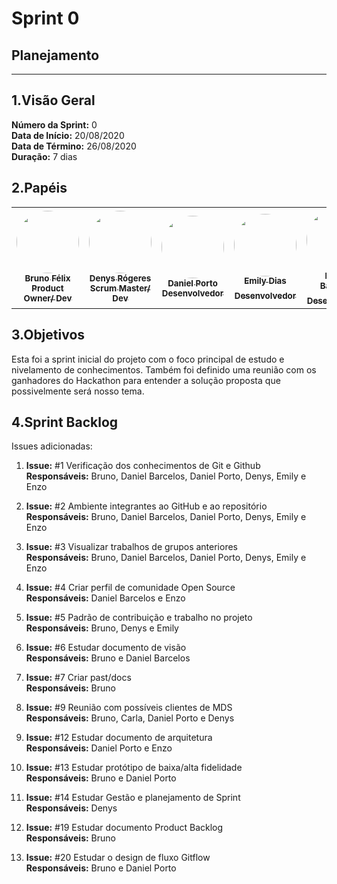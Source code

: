 # Sprint 0

## Planejamento 
____________________________
## 1.Visão Geral
**Número da Sprint:** 0 <br>
**Data de Início:** 20/08/2020 <br>
**Data de Término:** 26/08/2020 <br>
**Duração:** 7 dias <br>

## 2.Papéis
<table>
    <tr>
     <td align="center"><a href="https://github.com/Bruno-Felix"><img style="border-radius: 50%;" src="https://avatars2.githubusercontent.com/u/38890440?s=400&u=9c14ab68fc12dbeb25956056fe86bb075d138fa5&v=4" width="100px;" alt=""/><br /><sub><b>Bruno Félix</b><br><b>Product Owner/ Dev</b></sub></a><br /><a href="https://github.com/Bruno-Felix"></a>           </td>
        <td align="center"><a href="https://github.com/DenysRogeres"><img style="border-radius: 50%;" src="https://avatars0.githubusercontent.com/u/54676096?s=400&u=7b70aa8d6bd5ef6edffcd43686e81beb60546027&v=4" width="100px;" alt=""/><br /><sub><b>Denys Rógeres</b><br><b>Scrum Master/ Dev</b></sub></a><br /><a href="https://github.com/DenysRogeres"></a></td>
        <td align="center"><a href="https://github.com/DanielPortods"><img style="border-radius: 50%;" src="https://avatars3.githubusercontent.com/u/48573556?s=400&u=e1d90cb87288030c0fcb57a9b537dd88a77e1525&v=4" width="100px;" alt=""/><br /><sub><b>Daniel Porto</b><br><b>Desenvolvedor</b></sub></a><br /><a href="https://github.com/DanielPortods"></a></td>
        <td align="center"><a href="https://github.com/emysdias"><img style="border-radius: 50%;" src="https://avatars3.githubusercontent.com/u/52640974?s=400&u=78292e0e872227c1bc7da0352748d0a12306ea39&v=4" width="100px;" alt=""/><br /><sub><b>Emily Dias</b><br><b>Desenvolvedor</sub></a><br /><a href="https://github.com/emysdias"></a></td>
        <td align="center"><a href="https://github.com/daniel-bm"><img style="border-radius: 50%;" src="https://avatars1.githubusercontent.com/u/38585724?s=400&u=46d21bc14c3d1acce6829b8a96329d23f432549f&v=4" width="100px;" alt=""/><br /><sub><b>Daniel Barcelos</b><br><b>Desenvolvedor</sub></a><br /><a href="https://github.com/daniel-bm"></a></td>
        <td align="center"><a href="https://github.com/enzoggqs"><img style="border-radius: 50%;" src="https://avatars3.githubusercontent.com/u/38733364?s=400&u=03933ce39868586c14b93dc9c99f37c19bb9ee9b&v=4" width="100px;" alt=""/><br /><sub><b>Enzo Gabriel</b><br><b>Desenvolvedor</sub></a><br /><a href="https://github.com/enzoggqs"></a></td>
        </tr>
    </table>


## 3.Objetivos
Esta foi a sprint inicial do projeto com o foco principal de estudo e nivelamento de conhecimentos. Também foi definido uma reunião com os ganhadores do Hackathon para entender a solução proposta que possivelmente será nosso tema.

## 4.Sprint Backlog
Issues adicionadas: <br>
1. **Issue:** #1 Verificação dos conhecimentos de Git e Github<br>
**Responsáveis:** Bruno, Daniel Barcelos, Daniel Porto, Denys, Emily e Enzo

2. **Issue:** #2 Ambiente integrantes ao GitHub e ao repositório<br>
**Responsáveis:** Bruno, Daniel Barcelos, Daniel Porto, Denys, Emily e Enzo

2. **Issue:** #3 Visualizar trabalhos de grupos anteriores<br>
**Responsáveis:** Bruno, Daniel Barcelos, Daniel Porto, Denys, Emily e Enzo

3. **Issue:** #4 Criar perfil de comunidade Open Source<br>
**Responsáveis:** Daniel Barcelos e Enzo

4. **Issue:** #5 Padrão de contribuição e trabalho no projeto<br>
**Responsáveis:** Bruno, Denys e Emily

5. **Issue:** #6 Estudar documento de visão<br>
**Responsáveis:** Bruno e Daniel Barcelos 

6. **Issue:** #7 Criar past/docs<br>
**Responsáveis:** Bruno

7. **Issue:** #9 Reunião com possíveis clientes de MDS<br>
**Responsáveis:** Bruno, Carla, Daniel Porto e Denys

8. **Issue:** #12 Estudar documento de arquitetura<br>
**Responsáveis:** Daniel Porto e Enzo

9. **Issue:** #13 Estudar protótipo de baixa/alta fidelidade<br>
**Responsáveis:** Bruno e Daniel Porto

10. **Issue:** #14 Estudar Gestão e planejamento de Sprint<br>
**Responsáveis:** Denys

11. **Issue:** #19 Estudar documento Product Backlog<br>
**Responsáveis:** Bruno

12. **Issue:** #20 Estudar o design de fluxo Gitflow<br>
**Responsáveis:** Bruno e Daniel Porto





